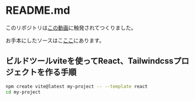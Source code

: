 # README.md

このリポジトリは[この動画](https://youtu.be/82cN8zwDhbY)に触発されてつくりました。  

お手本にしたソースはこ[ここ](https://github.com/yuasys/react-tailwindcss-portfolio)にあります。

## ビルドツールviteを使ってReact、Tailwindcssプロジェクトを作る手順

```bash
npm create vite@latest my-project -- --template react
cd my-project
```